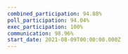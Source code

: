 ```yaml
---
combined_participation: 94.88%
poll_participation: 94.04%
exec_participation: 100%
communication: 98.96%
start_date: 2021-08-09T00:00:00.000Z
---
```

